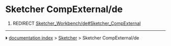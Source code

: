 # Sketcher CompExternal/de
1.  REDIRECT [Sketcher_Workbench/de#Sketcher_CompExternal](Sketcher_Workbench/de#Sketcher_CompExternal.md)



---
⏵ [documentation index](../README.md) > [Sketcher](Sketcher_Workbench.md) > Sketcher CompExternal/de
